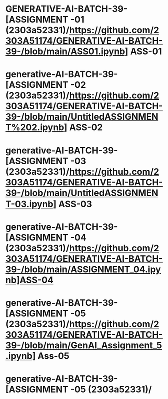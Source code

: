 # GENERATIVE-AI-BATCH-39- [ASSIGNMENT -01 (2303a52331)/https://github.com/2303A51174/GENERATIVE-AI-BATCH-39-/blob/main/ASS01.ipynb] ASS-01
# generative-AI-BATCH-39-[ASSIGNMENT -02 (2303a52331)/https://github.com/2303A51174/GENERATIVE-AI-BATCH-39-/blob/main/UntitledASSIGNMENT%202.ipynb] ASS-02
# generative-AI-BATCH-39-[ASSIGNMENT -03 (2303a52331)/https://github.com/2303A51174/GENERATIVE-AI-BATCH-39-/blob/main/UntitledASSIGNMENT-03.ipynb] ASS-03
# generative-AI-BATCH-39-[ASSIGNMENT -04 (2303a52331)/https://github.com/2303A51174/GENERATIVE-AI-BATCH-39-/blob/main/ASSIGNMENT_04.ipynb]ASS-04
# generative-AI-BATCH-39-[ASSIGNMENT -05 (2303a52331)/https://github.com/2303A51174/GENERATIVE-AI-BATCH-39-/blob/main/GenAI_Assignment_5.ipynb] Ass-05
# generative-AI-BATCH-39-[ASSIGNMENT -05 (2303a52331)/
